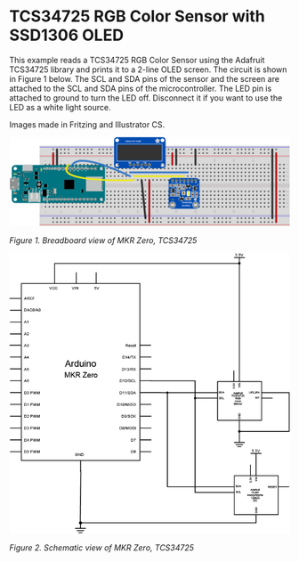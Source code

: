 # TCS34725 RGB Color Sensor with SSD1306 OLED

This example reads a TCS34725 RGB Color Sensor using the Adafruit TCS34725 library and prints it to a 2-line OLED screen. The circuit is shown in Figure 1 below. The SCL and SDA pins of the sensor and the screen are attached to the SCL and SDA pins of the microcontroller. The LED pin is attached to ground to turn the LED off. Disconnect it if you want to use the LED as a white light source.

Images made in Fritzing and Illustrator CS.

![Figure 1. Breadboard view of MKR Zero, TCS34725, SSD1306 OLED](TCS34725_OLED_circuit_bb.png)

_Figure 1. Breadboard view of MKR Zero, TCS34725_


![Figure 2. Schematic view of MKR Zero, TCS34725, SSD1306 OLED](TCS34725_OLED_circuit_schem.png)

_Figure 2. Schematic view of MKR Zero, TCS34725_
